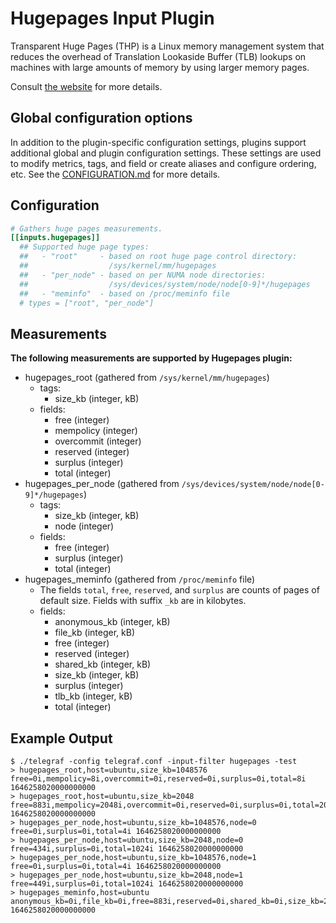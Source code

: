 # Hugepages Input Plugin

Transparent Huge Pages (THP) is a Linux memory management system that reduces
the overhead of Translation Lookaside Buffer (TLB) lookups on machines with
large amounts of memory by using larger memory pages.

Consult [the website][website] for more details.

[website]: https://www.kernel.org/doc/html/latest/admin-guide/mm/hugetlbpage.html

## Global configuration options <!-- @/docs/includes/plugin_config.md -->

In addition to the plugin-specific configuration settings, plugins support
additional global and plugin configuration settings. These settings are used to
modify metrics, tags, and field or create aliases and configure ordering, etc.
See the [CONFIGURATION.md][CONFIGURATION.md] for more details.

[CONFIGURATION.md]: ../../../docs/CONFIGURATION.md

## Configuration

```toml @sample.conf
# Gathers huge pages measurements.
[[inputs.hugepages]]
  ## Supported huge page types:
  ##   - "root"     - based on root huge page control directory:
  ##                  /sys/kernel/mm/hugepages
  ##   - "per_node" - based on per NUMA node directories:
  ##                  /sys/devices/system/node/node[0-9]*/hugepages
  ##   - "meminfo"  - based on /proc/meminfo file
  # types = ["root", "per_node"]
```

## Measurements

**The following measurements are supported by Hugepages plugin:**

- hugepages_root (gathered from `/sys/kernel/mm/hugepages`)
  - tags:
    - size_kb (integer, kB)
  - fields:
    - free (integer)
    - mempolicy (integer)
    - overcommit (integer)
    - reserved (integer)
    - surplus (integer)
    - total (integer)
- hugepages_per_node (gathered from `/sys/devices/system/node/node[0-9]*/hugepages`)
  - tags:
    - size_kb (integer, kB)
    - node (integer)
  - fields:
    - free (integer)
    - surplus (integer)
    - total (integer)
- hugepages_meminfo (gathered from `/proc/meminfo` file)
  - The fields `total`, `free`, `reserved`, and `surplus` are counts of pages
    of default size. Fields with suffix `_kb` are in kilobytes.
  - fields:
    - anonymous_kb (integer, kB)
    - file_kb (integer, kB)
    - free (integer)
    - reserved (integer)
    - shared_kb (integer, kB)
    - size_kb (integer, kB)
    - surplus (integer)
    - tlb_kb (integer, kB)
    - total (integer)

## Example Output

```text
$ ./telegraf -config telegraf.conf -input-filter hugepages -test
> hugepages_root,host=ubuntu,size_kb=1048576 free=0i,mempolicy=8i,overcommit=0i,reserved=0i,surplus=0i,total=8i 1646258020000000000
> hugepages_root,host=ubuntu,size_kb=2048 free=883i,mempolicy=2048i,overcommit=0i,reserved=0i,surplus=0i,total=2048i 1646258020000000000
> hugepages_per_node,host=ubuntu,size_kb=1048576,node=0 free=0i,surplus=0i,total=4i 1646258020000000000
> hugepages_per_node,host=ubuntu,size_kb=2048,node=0 free=434i,surplus=0i,total=1024i 1646258020000000000
> hugepages_per_node,host=ubuntu,size_kb=1048576,node=1 free=0i,surplus=0i,total=4i 1646258020000000000
> hugepages_per_node,host=ubuntu,size_kb=2048,node=1 free=449i,surplus=0i,total=1024i 1646258020000000000
> hugepages_meminfo,host=ubuntu anonymous_kb=0i,file_kb=0i,free=883i,reserved=0i,shared_kb=0i,size_kb=2048i,surplus=0i,tlb_kb=12582912i,total=2048i 1646258020000000000
```
